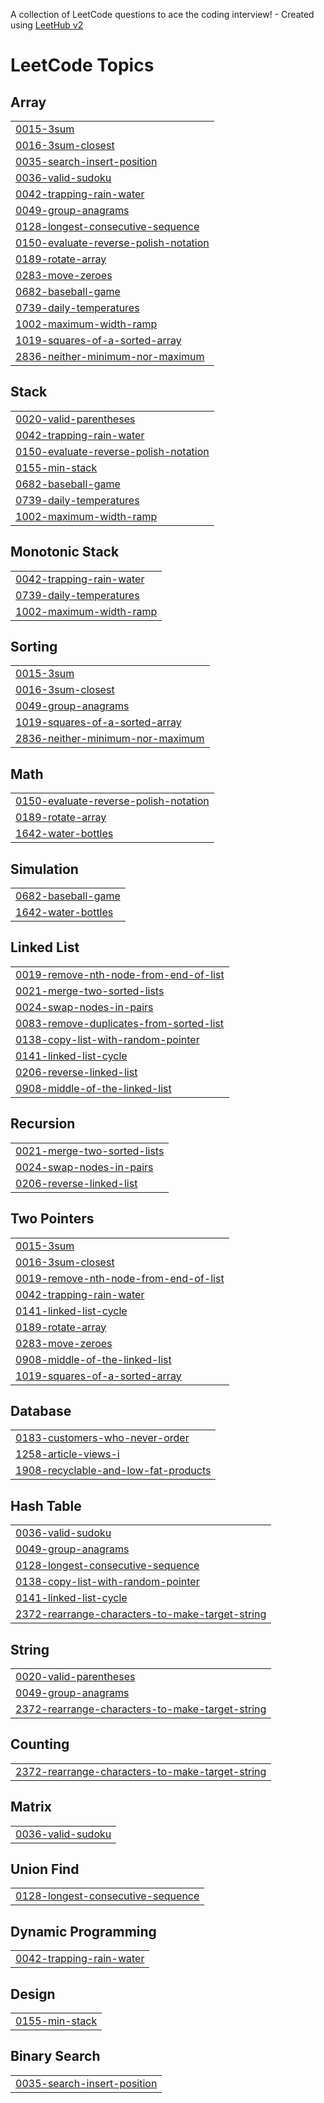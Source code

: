 A collection of LeetCode questions to ace the coding interview! - Created using [LeetHub v2](https://github.com/arunbhardwaj/LeetHub-2.0)
<!---LeetCode Topics Start-->
# LeetCode Topics
## Array
|  |
| ------- |
| [0015-3sum](https://github.com/ANJAN672/coding-for-growth/tree/master/0015-3sum) |
| [0016-3sum-closest](https://github.com/ANJAN672/coding-for-growth/tree/master/0016-3sum-closest) |
| [0035-search-insert-position](https://github.com/ANJAN672/coding-for-growth/tree/master/0035-search-insert-position) |
| [0036-valid-sudoku](https://github.com/ANJAN672/coding-for-growth/tree/master/0036-valid-sudoku) |
| [0042-trapping-rain-water](https://github.com/ANJAN672/coding-for-growth/tree/master/0042-trapping-rain-water) |
| [0049-group-anagrams](https://github.com/ANJAN672/coding-for-growth/tree/master/0049-group-anagrams) |
| [0128-longest-consecutive-sequence](https://github.com/ANJAN672/coding-for-growth/tree/master/0128-longest-consecutive-sequence) |
| [0150-evaluate-reverse-polish-notation](https://github.com/ANJAN672/coding-for-growth/tree/master/0150-evaluate-reverse-polish-notation) |
| [0189-rotate-array](https://github.com/ANJAN672/coding-for-growth/tree/master/0189-rotate-array) |
| [0283-move-zeroes](https://github.com/ANJAN672/coding-for-growth/tree/master/0283-move-zeroes) |
| [0682-baseball-game](https://github.com/ANJAN672/coding-for-growth/tree/master/0682-baseball-game) |
| [0739-daily-temperatures](https://github.com/ANJAN672/coding-for-growth/tree/master/0739-daily-temperatures) |
| [1002-maximum-width-ramp](https://github.com/ANJAN672/coding-for-growth/tree/master/1002-maximum-width-ramp) |
| [1019-squares-of-a-sorted-array](https://github.com/ANJAN672/coding-for-growth/tree/master/1019-squares-of-a-sorted-array) |
| [2836-neither-minimum-nor-maximum](https://github.com/ANJAN672/coding-for-growth/tree/master/2836-neither-minimum-nor-maximum) |
## Stack
|  |
| ------- |
| [0020-valid-parentheses](https://github.com/ANJAN672/coding-for-growth/tree/master/0020-valid-parentheses) |
| [0042-trapping-rain-water](https://github.com/ANJAN672/coding-for-growth/tree/master/0042-trapping-rain-water) |
| [0150-evaluate-reverse-polish-notation](https://github.com/ANJAN672/coding-for-growth/tree/master/0150-evaluate-reverse-polish-notation) |
| [0155-min-stack](https://github.com/ANJAN672/coding-for-growth/tree/master/0155-min-stack) |
| [0682-baseball-game](https://github.com/ANJAN672/coding-for-growth/tree/master/0682-baseball-game) |
| [0739-daily-temperatures](https://github.com/ANJAN672/coding-for-growth/tree/master/0739-daily-temperatures) |
| [1002-maximum-width-ramp](https://github.com/ANJAN672/coding-for-growth/tree/master/1002-maximum-width-ramp) |
## Monotonic Stack
|  |
| ------- |
| [0042-trapping-rain-water](https://github.com/ANJAN672/coding-for-growth/tree/master/0042-trapping-rain-water) |
| [0739-daily-temperatures](https://github.com/ANJAN672/coding-for-growth/tree/master/0739-daily-temperatures) |
| [1002-maximum-width-ramp](https://github.com/ANJAN672/coding-for-growth/tree/master/1002-maximum-width-ramp) |
## Sorting
|  |
| ------- |
| [0015-3sum](https://github.com/ANJAN672/coding-for-growth/tree/master/0015-3sum) |
| [0016-3sum-closest](https://github.com/ANJAN672/coding-for-growth/tree/master/0016-3sum-closest) |
| [0049-group-anagrams](https://github.com/ANJAN672/coding-for-growth/tree/master/0049-group-anagrams) |
| [1019-squares-of-a-sorted-array](https://github.com/ANJAN672/coding-for-growth/tree/master/1019-squares-of-a-sorted-array) |
| [2836-neither-minimum-nor-maximum](https://github.com/ANJAN672/coding-for-growth/tree/master/2836-neither-minimum-nor-maximum) |
## Math
|  |
| ------- |
| [0150-evaluate-reverse-polish-notation](https://github.com/ANJAN672/coding-for-growth/tree/master/0150-evaluate-reverse-polish-notation) |
| [0189-rotate-array](https://github.com/ANJAN672/coding-for-growth/tree/master/0189-rotate-array) |
| [1642-water-bottles](https://github.com/ANJAN672/coding-for-growth/tree/master/1642-water-bottles) |
## Simulation
|  |
| ------- |
| [0682-baseball-game](https://github.com/ANJAN672/coding-for-growth/tree/master/0682-baseball-game) |
| [1642-water-bottles](https://github.com/ANJAN672/coding-for-growth/tree/master/1642-water-bottles) |
## Linked List
|  |
| ------- |
| [0019-remove-nth-node-from-end-of-list](https://github.com/ANJAN672/coding-for-growth/tree/master/0019-remove-nth-node-from-end-of-list) |
| [0021-merge-two-sorted-lists](https://github.com/ANJAN672/coding-for-growth/tree/master/0021-merge-two-sorted-lists) |
| [0024-swap-nodes-in-pairs](https://github.com/ANJAN672/coding-for-growth/tree/master/0024-swap-nodes-in-pairs) |
| [0083-remove-duplicates-from-sorted-list](https://github.com/ANJAN672/coding-for-growth/tree/master/0083-remove-duplicates-from-sorted-list) |
| [0138-copy-list-with-random-pointer](https://github.com/ANJAN672/coding-for-growth/tree/master/0138-copy-list-with-random-pointer) |
| [0141-linked-list-cycle](https://github.com/ANJAN672/coding-for-growth/tree/master/0141-linked-list-cycle) |
| [0206-reverse-linked-list](https://github.com/ANJAN672/coding-for-growth/tree/master/0206-reverse-linked-list) |
| [0908-middle-of-the-linked-list](https://github.com/ANJAN672/coding-for-growth/tree/master/0908-middle-of-the-linked-list) |
## Recursion
|  |
| ------- |
| [0021-merge-two-sorted-lists](https://github.com/ANJAN672/coding-for-growth/tree/master/0021-merge-two-sorted-lists) |
| [0024-swap-nodes-in-pairs](https://github.com/ANJAN672/coding-for-growth/tree/master/0024-swap-nodes-in-pairs) |
| [0206-reverse-linked-list](https://github.com/ANJAN672/coding-for-growth/tree/master/0206-reverse-linked-list) |
## Two Pointers
|  |
| ------- |
| [0015-3sum](https://github.com/ANJAN672/coding-for-growth/tree/master/0015-3sum) |
| [0016-3sum-closest](https://github.com/ANJAN672/coding-for-growth/tree/master/0016-3sum-closest) |
| [0019-remove-nth-node-from-end-of-list](https://github.com/ANJAN672/coding-for-growth/tree/master/0019-remove-nth-node-from-end-of-list) |
| [0042-trapping-rain-water](https://github.com/ANJAN672/coding-for-growth/tree/master/0042-trapping-rain-water) |
| [0141-linked-list-cycle](https://github.com/ANJAN672/coding-for-growth/tree/master/0141-linked-list-cycle) |
| [0189-rotate-array](https://github.com/ANJAN672/coding-for-growth/tree/master/0189-rotate-array) |
| [0283-move-zeroes](https://github.com/ANJAN672/coding-for-growth/tree/master/0283-move-zeroes) |
| [0908-middle-of-the-linked-list](https://github.com/ANJAN672/coding-for-growth/tree/master/0908-middle-of-the-linked-list) |
| [1019-squares-of-a-sorted-array](https://github.com/ANJAN672/coding-for-growth/tree/master/1019-squares-of-a-sorted-array) |
## Database
|  |
| ------- |
| [0183-customers-who-never-order](https://github.com/ANJAN672/coding-for-growth/tree/master/0183-customers-who-never-order) |
| [1258-article-views-i](https://github.com/ANJAN672/coding-for-growth/tree/master/1258-article-views-i) |
| [1908-recyclable-and-low-fat-products](https://github.com/ANJAN672/coding-for-growth/tree/master/1908-recyclable-and-low-fat-products) |
## Hash Table
|  |
| ------- |
| [0036-valid-sudoku](https://github.com/ANJAN672/coding-for-growth/tree/master/0036-valid-sudoku) |
| [0049-group-anagrams](https://github.com/ANJAN672/coding-for-growth/tree/master/0049-group-anagrams) |
| [0128-longest-consecutive-sequence](https://github.com/ANJAN672/coding-for-growth/tree/master/0128-longest-consecutive-sequence) |
| [0138-copy-list-with-random-pointer](https://github.com/ANJAN672/coding-for-growth/tree/master/0138-copy-list-with-random-pointer) |
| [0141-linked-list-cycle](https://github.com/ANJAN672/coding-for-growth/tree/master/0141-linked-list-cycle) |
| [2372-rearrange-characters-to-make-target-string](https://github.com/ANJAN672/coding-for-growth/tree/master/2372-rearrange-characters-to-make-target-string) |
## String
|  |
| ------- |
| [0020-valid-parentheses](https://github.com/ANJAN672/coding-for-growth/tree/master/0020-valid-parentheses) |
| [0049-group-anagrams](https://github.com/ANJAN672/coding-for-growth/tree/master/0049-group-anagrams) |
| [2372-rearrange-characters-to-make-target-string](https://github.com/ANJAN672/coding-for-growth/tree/master/2372-rearrange-characters-to-make-target-string) |
## Counting
|  |
| ------- |
| [2372-rearrange-characters-to-make-target-string](https://github.com/ANJAN672/coding-for-growth/tree/master/2372-rearrange-characters-to-make-target-string) |
## Matrix
|  |
| ------- |
| [0036-valid-sudoku](https://github.com/ANJAN672/coding-for-growth/tree/master/0036-valid-sudoku) |
## Union Find
|  |
| ------- |
| [0128-longest-consecutive-sequence](https://github.com/ANJAN672/coding-for-growth/tree/master/0128-longest-consecutive-sequence) |
## Dynamic Programming
|  |
| ------- |
| [0042-trapping-rain-water](https://github.com/ANJAN672/coding-for-growth/tree/master/0042-trapping-rain-water) |
## Design
|  |
| ------- |
| [0155-min-stack](https://github.com/ANJAN672/coding-for-growth/tree/master/0155-min-stack) |
## Binary Search
|  |
| ------- |
| [0035-search-insert-position](https://github.com/ANJAN672/coding-for-growth/tree/master/0035-search-insert-position) |
<!---LeetCode Topics End-->